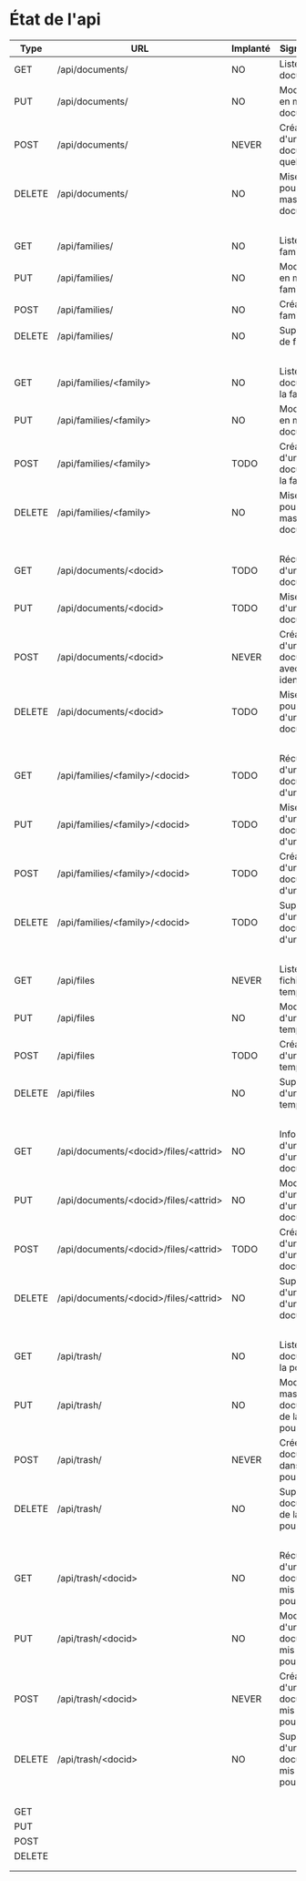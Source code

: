 # État de l'api



|  Type  |                        URL                        |               Implanté              |                 Signification                 |
| ------ | ------------------------------------------------- | ----------------------------------- | --------------------------------------------- |
| GET    | /api/documents/                                   | <span class="apiNo">NO</span>       | Liste de documents                            |
| PUT    | /api/documents/                                   | <span class="apiNo">NO</span>       | Modification en masse de documents            |
| POST   | /api/documents/                                   | <span class="apiNever">NEVER</span> | Création d'un document quelconque             |
| DELETE | /api/documents/                                   | <span class="apiNo">NO</span>       | Mise à la poubelle en masse de documents      |
|        | <span class="greyLine" >&nbsp;</span>             |                                     | <span class="greyLine" >&nbsp;</span>                     |
| GET    | /api/families/                                    | <span class="apiNo">NO</span>       | Liste des familles                            |
| PUT    | /api/families/                                    | <span class="apiNo">NO</span>       | Modification en masse de familles             |
| POST   | /api/families/                                    | <span class="apiNo">NO</span>       | Création de familles                          |
| DELETE | /api/families/                                    | <span class="apiNo">NO</span>       | Suppression de familles                       |
|        | <span class="greyLine" >&nbsp;</span>                         |                                     | <span class="greyLine" >&nbsp;</span>                     |
| GET    | /api/families/&lt;family&gt;                      | <span class="apiNo">NO</span>       | Liste de document de la famille               |
| PUT    | /api/families/&lt;family&gt;                      | <span class="apiNo">NO</span>       | Modification en masse de documents            |
| POST   | /api/families/&lt;family&gt;                      | <span class="apiTodo">TODO</span>   | Création d'un document de la famille          |
| DELETE | /api/families/&lt;family&gt;                      | <span class="apiNo">NO</span>       | Mise à la poubelle en masse de documents      |
|        | <span class="greyLine" >&nbsp;</span>                         |                                     | <span class="greyLine" >&nbsp;</span>                     |
| GET    | /api/documents/&lt;docid&gt;                      | <span class="apiTodo">TODO</span>   | Récupération d'un document                    |
| PUT    | /api/documents/&lt;docid&gt;                      | <span class="apiTodo">TODO</span>   | Mise à jour d'un document                     |
| POST   | /api/documents/&lt;docid&gt;                      | <span class="apiNever">NEVER</span> | Création d'un document avec un identifiant    |
| DELETE | /api/documents/&lt;docid&gt;                      | <span class="apiTodo">TODO</span>   | Mise à la poubelle d'un document              |
|        | <span class="greyLine" >&nbsp;</span>                         |                                     | <span class="greyLine" >&nbsp;</span>                     |
| GET    | /api/families/&lt;family&gt;/&lt;docid&gt;        | <span class="apiTodo">TODO</span>   | Récupération d'un document d'une famille      |
| PUT    | /api/families/&lt;family&gt;/&lt;docid&gt;        | <span class="apiTodo">TODO</span>   | Mise à jour d'un document d'une famille       |
| POST   | /api/families/&lt;family&gt;/&lt;docid&gt;        | <span class="apiTodo">TODO</span>   | Création d'un document d'une famille          |
| DELETE | /api/families/&lt;family&gt;/&lt;docid&gt;        | <span class="apiTodo">TODO</span>   | Suppression d'un document d'une famille       |
|        | <span class="greyLine" >&nbsp;</span>                         |                                     | <span class="greyLine" >&nbsp;</span>                     |
| GET    | /api/files                                        | <span class="apiNever">NEVER</span> | Liste des fichiers temporaires                |
| PUT    | /api/files                                        | <span class="apiNo">NO</span>       | Modification d'un fichier temporaire          |
| POST   | /api/files                                        | <span class="apiTodo">TODO</span>   | Création d'un fichier temporaire              |
| DELETE | /api/files                                        | <span class="apiNo">NO</span>       | Suppression d'un fichier temporaire           |
|        | <span class="greyLine" >&nbsp;</span>                         |                                     | <span class="greyLine" >&nbsp;</span>                     |
| GET    | /api/documents/&lt;docid&gt;/files/&lt;attrid&gt; | <span class="apiNo">NO</span>       | Information d'un fichier d'un document        |
| PUT    | /api/documents/&lt;docid&gt;/files/&lt;attrid&gt; | <span class="apiNo">NO</span>       | Modification d'un fichier d'un document       |
| POST   | /api/documents/&lt;docid&gt;/files/&lt;attrid&gt; | <span class="apiTodo">TODO</span>   | Création d'un fichier d'un document           |
| DELETE | /api/documents/&lt;docid&gt;/files/&lt;attrid&gt; | <span class="apiNo">NO</span>       | Suppression d'un fichier d'un document        |
|        | <span class="greyLine" >&nbsp;</span>                         |                                     | <span class="greyLine" >&nbsp;</span>                     |
| GET    | /api/trash/                                       | <span class="apiNo">NO</span>       | Liste document de la poubelle                 |
| PUT    | /api/trash/                                       | <span class="apiNo">NO</span>       | Modifie en masse les documents de la poubelle |
| POST   | /api/trash/                                       | <span class="apiNever">NEVER</span> | Créer un document dans la poubelle            |
| DELETE | /api/trash/                                       | <span class="apiNo">NO</span>       | Supprime les documents de la poubelle         |
|        | <span class="greyLine" >&nbsp;</span>                         |                                     | <span class="greyLine" >&nbsp;</span>                     |
| GET    | /api/trash/&lt;docid&gt;                          | <span class="apiNo">NO</span>       | Récupération d'un document mis à la poubelle  |
| PUT    | /api/trash/&lt;docid&gt;                          | <span class="apiNo">NO</span>       | Modification d'un document mis à la poubelle  |
| POST   | /api/trash/&lt;docid&gt;                          | <span class="apiNever">NEVER</span> | Création d'un document mis à la poubelle      |
| DELETE | /api/trash/&lt;docid&gt;                          | <span class="apiNo">NO</span>       | Suppression d'un document mis à la poubelle   |
|        | <span class="greyLine" >&nbsp;</span>                         |                                     | <span class="greyLine" >&nbsp;</span>                     |
| GET    |                                                   |                                     |                                               |
| PUT    |                                                   |                                     |                                               |
| POST   |                                                   |                                     |                                               |
| DELETE |                                                   |                                     |                                               |
|        |                                                   |                                     |                                               |
|        |                                                   |                                     |                                               |